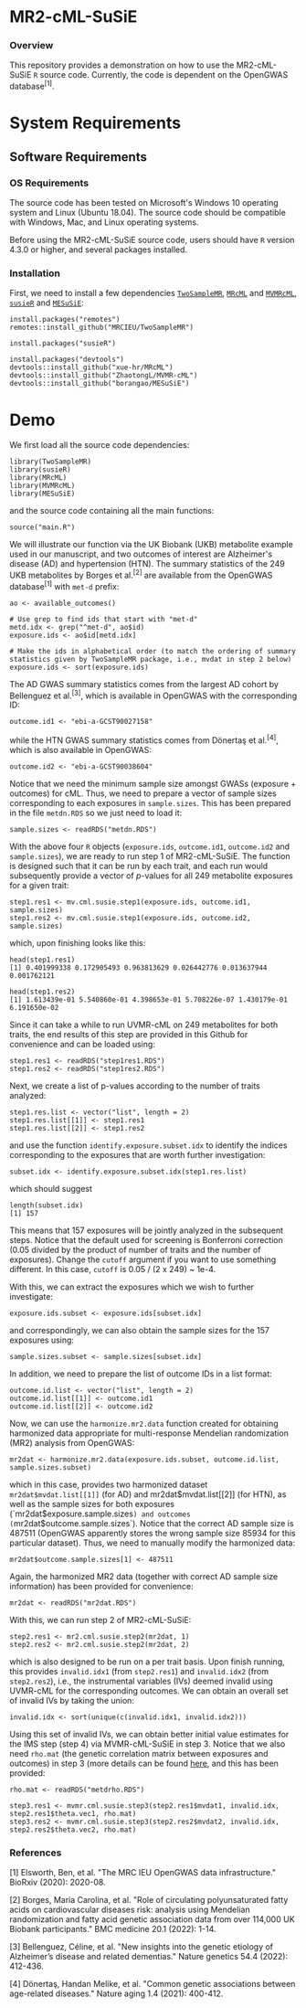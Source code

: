 # MR2-cML-SuSiE

### Overview
This repository provides a demonstration on how to use the MR2-cML-SuSiE `R` source code. Currently, the code is dependent on the OpenGWAS database<sup>[1]</sup>.

# System Requirements

## Software Requirements

### OS Requirements

The source code has been tested on Microsoft's Windows 10 operating system and Linux (Ubuntu 18.04). The source code should be compatible with Windows, Mac, and Linux operating systems.

Before using the MR2-cML-SuSiE source code, users should have `R` version 4.3.0 or higher, and several packages installed.

### Installation  

First, we need to install a few dependencies [`TwoSampleMR`](https://mrcieu.github.io/TwoSampleMR/), [`MRcML`](https://github.com/xue-hr/MRcML) and [`MVMRcML`](https://github.com/ZhaotongL/MVMR-cML), [`susieR`](https://github.com/stephenslab/susieR) and [`MESuSiE`](https://github.com/borangao/MESuSiE):  

    install.packages("remotes")
    remotes::install_github("MRCIEU/TwoSampleMR")

    install.packages("susieR")

    install.packages("devtools")
    devtools::install_github("xue-hr/MRcML")
    devtools::install_github("ZhaotongL/MVMR-cML")
    devtools::install_github("borangao/MESuSiE")

# Demo

We first load all the source code dependencies:

```
library(TwoSampleMR)
library(susieR)
library(MRcML)
library(MVMRcML)
library(MESuSiE)
```

and the source code containing all the main functions:

```
source("main.R")
```

We will illustrate our function via the UK Biobank (UKB) metabolite example used in our manuscript, and two outcomes of interest are Alzheimer's disease (AD) and hypertension (HTN). The summary statistics of the 249 UKB metabolites by Borges et al.<sup>[2]</sup> are available from the OpenGWAS database<sup>[1]</sup> with `met-d` prefix:

```
ao <- available_outcomes()

# Use grep to find ids that start with "met-d"
metd.idx <- grep("^met-d", ao$id)
exposure.ids <- ao$id[metd.idx]

# Make the ids in alphabetical order (to match the ordering of summary statistics given by TwoSampleMR package, i.e., mvdat in step 2 below)
exposure.ids <- sort(exposure.ids)
```

The AD GWAS summary statistics comes from the largest AD cohort by Bellenguez et al.<sup>[3]</sup>, which is available in OpenGWAS with the corresponding ID:
```
outcome.id1 <- "ebi-a-GCST90027158"
```
while the HTN GWAS summary statistics comes from Dönertaş et al.<sup>[4]</sup>, which is also available in OpenGWAS:
```
outcome.id2 <- "ebi-a-GCST90038604"
```

Notice that we need the minimum sample size amongst GWASs (exposure + outcomes) for cML. Thus, we need to prepare a vector of sample sizes corresponding to each exposures in `sample.sizes`. This has been prepared in the file `metdn.RDS` so we just need to load it:
```
sample.sizes <- readRDS("metdn.RDS")
```

With the above four `R` objects (`exposure.ids`, `outcome.id1`, `outcome.id2` and `sample.sizes`), we are ready to run step 1 of MR2-cML-SuSiE. The function is designed such that it can be run by each trait, and each run would subsequently provide a vector of *p*-values for all 249 metabolite exposures for a given trait:

```
step1.res1 <- mv.cml.susie.step1(exposure.ids, outcome.id1, sample.sizes)
step1.res2 <- mv.cml.susie.step1(exposure.ids, outcome.id2, sample.sizes)
```

which, upon finishing looks like this:
```
head(step1.res1)
[1] 0.401999338 0.172905493 0.963813629 0.026442776 0.013637944 0.001762121

head(step1.res2)
[1] 1.613439e-01 5.540860e-01 4.398653e-01 5.708226e-07 1.430179e-01 6.191650e-02
```

Since it can take a while to run UVMR-cML on 249 metabolites for both traits, the end results of this step are provided in this Github for convenience and can be loaded using:
```
step1.res1 <- readRDS("step1res1.RDS")
step1.res2 <- readRDS("step1res2.RDS")
```

Next, we create a list of p-values according to the number of traits analyzed:
```
step1.res.list <- vector("list", length = 2)
step1.res.list[[1]] <- step1.res1
step1.res.list[[2]] <- step1.res2
```
and use the function `identify.exposure.subset.idx` to identify the indices corresponding to the exposures that are worth further investigation:
```
subset.idx <- identify.exposure.subset.idx(step1.res.list)
```
which should suggest
```
length(subset.idx)
[1] 157
```
This means that 157 exposures will be jointly analyzed in the subsequent steps. Notice that the default used for screening is Bonferroni correction (0.05 divided by the product of number of traits and the number of exposures). Change the `cutoff` argument if you want to use something different. In this case, `cutoff` is 0.05 / (2 x 249) ~ 1e-4.

With this, we can extract the exposures which we wish to further investigate:
```
exposure.ids.subset <- exposure.ids[subset.idx]
```
and correspondingly, we can also obtain the sample sizes for the 157 exposures using:
```
sample.sizes.subset <- sample.sizes[subset.idx]
```
In addition, we need to prepare the list of outcome IDs in a list format:
```
outcome.id.list <- vector("list", length = 2)
outcome.id.list[[1]] <- outcome.id1
outcome.id.list[[2]] <- outcome.id2
```
Now, we can use the `harmonize.mr2.data` function created for obtaining harmonized data appropriate for multi-response Mendelian randomization (MR2) analysis from OpenGWAS:
```
mr2dat <- harmonize.mr2.data(exposure.ids.subset, outcome.id.list, sample.sizes.subset)
```
which in this case, provides two harmonized dataset `mr2dat$mvdat.list[[1]]` (for AD) and mr2dat$mvdat.list[[2]] (for HTN), as well as the sample sizes for both exposures (`mr2dat$exposure.sample.sizes`) and outcomes (`mr2dat$outcome.sample.sizes`). Notice that the correct AD sample size is 487511 (OpenGWAS apparently stores the wrong sample size 85934 for this particular dataset). Thus, we need to manually modify the harmonized data:
```
mr2dat$outcome.sample.sizes[1] <- 487511
```
Again, the harmonized MR2 data (together with correct AD sample size information) has been provided for convenience:
```
mr2dat <- readRDS("mr2dat.RDS")
```
With this, we can run step 2 of MR2-cML-SuSiE:
```
step2.res1 <- mr2.cml.susie.step2(mr2dat, 1)
step2.res2 <- mr2.cml.susie.step2(mr2dat, 2)
```
which is also designed to be run on a per trait basis. Upon finish running, this provides `invalid.idx1` (from `step2.res1`) and `invalid.idx2` (from `step2.res2`), i.e., the instrumental variables (IVs) deemed invalid using UVMR-cML for the corresponding outcomes. We can obtain an overall set of invalid IVs by taking the union:
```
invalid.idx <- sort(unique(c(invalid.idx1, invalid.idx2)))
```
Using this set of invalid IVs, we can obtain better initial value estimates for the IMS step (step 4) via MVMR-cML-SuSiE in step 3. Notice that we also need `rho.mat` (the genetic correlation matrix between exposures and outcomes) in step 3 (more details can be found [here](https://github.com/lapsumchan/MVMR-cML-SuSiE), and this has been provided:
```
rho.mat <- readRDS("metdrho.RDS")

step3.res1 <- mvmr.cml.susie.step3(step2.res1$mvdat1, invalid.idx, step2.res1$theta.vec1, rho.mat)
step3.res2 <- mvmr.cml.susie.step3(step2.res2$mvdat2, invalid.idx, step2.res2$theta.vec2, rho.mat)
```

### References

[1] Elsworth, Ben, et al. "The MRC IEU OpenGWAS data infrastructure." BioRxiv (2020): 2020-08.

[2] Borges, Maria Carolina, et al. "Role of circulating polyunsaturated fatty acids on cardiovascular diseases risk: analysis using Mendelian randomization and fatty acid genetic association data from over 114,000 UK Biobank participants." BMC medicine 20.1 (2022): 1-14.

[3] Bellenguez, Céline, et al. "New insights into the genetic etiology of Alzheimer’s disease and related dementias." Nature genetics 54.4 (2022): 412-436.

[4] Dönertaş, Handan Melike, et al. "Common genetic associations between age-related diseases." Nature aging 1.4 (2021): 400-412.
